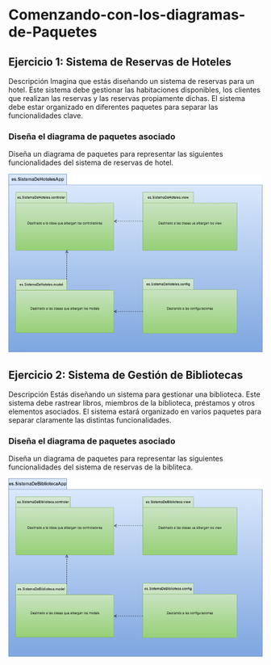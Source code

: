 # Comenzando-con-los-diagramas-de-Paquetes

## Ejercicio 1: Sistema de Reservas de Hoteles
Descripción
Imagina que estás diseñando un sistema de reservas para un hotel. Este sistema debe gestionar las habitaciones disponibles, los clientes que realizan las reservas y las reservas propiamente dichas. El sistema debe estar organizado en diferentes paquetes para separar las funcionalidades clave.

### Diseña el diagrama de paquetes asociado
Diseña un diagrama de paquetes para representar las siguientes funcionalidades del sistema de reservas de hotel.

<img src="images\SistemaHoteles.drawio.png">

## Ejercicio 2: Sistema de Gestión de Bibliotecas
Descripción
Estás diseñando un sistema para gestionar una biblioteca. Este sistema debe rastrear libros, miembros de la biblioteca, préstamos y otros elementos asociados. El sistema estará organizado en varios paquetes para separar claramente las distintas funcionalidades.

### Diseña el diagrama de paquetes asociado
Diseña un diagrama de paquetes para representar las siguientes funcionalidades del sistema de reservas de la bibliteca.

<img src="images\SistemaBiblioteca.drawio.png">
